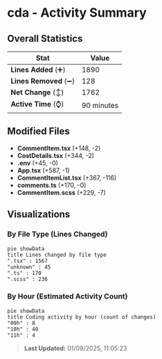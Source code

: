 # cda - Activity Summary 

## Overall Statistics

| Stat                   | Value                                                             |
| ---------------------- | ----------------------------------------------------------------- |
| **Lines Added** (➕)   | 1890                                          |
| **Lines Removed** (➖) | 128                                        |
| **Net Change** (↕)    | 1762                |
| **Active Time** (⌚)   | 90 minutes |


## Modified Files
- **CommentItem.tsx** (+148, -2)
- **CostDetails.tsx** (+344, -2)
- **.env** (+45, -0)
- **App.tsx** (+587, -1)
- **CommentItemList.tsx** (+367, -116)
- **comments.ts** (+170, -0)
- **CommentItem.scss** (+229, -7)

## Visualizations

### By File Type (Lines Changed)

```mermaid
pie showData
title Lines changed by file type
".tsx" : 1567
"unknown" : 45
".ts" : 170
".scss" : 236
```

### By Hour (Estimated Activity Count)

```mermaid
pie showData
title Coding activity by hour (count of changes)
"09h" : 8
"10h" : 40
"11h" : 4
```


> **Last Updated:** 01/09/2025, 11:05:23